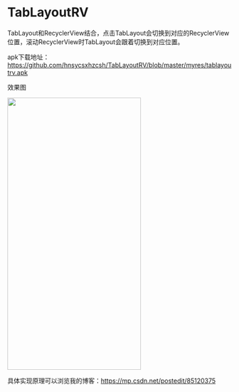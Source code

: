 # TabLayoutRV
TabLayout和RecyclerView结合，点击TabLayout会切换到对应的RecyclerView位置，滚动RecyclerView时TabLayout会跟着切换到对应位置。

apk下载地址：https://github.com/hnsycsxhzcsh/TabLayoutRV/blob/master/myres/tablayoutrv.apk

效果图

<img src="https://github.com/hnsycsxhzcsh/TabLayoutRV/blob/master/myres/tablayoutrv.gif" width="300" height="612">

具体实现原理可以浏览我的博客：https://mp.csdn.net/postedit/85120375

